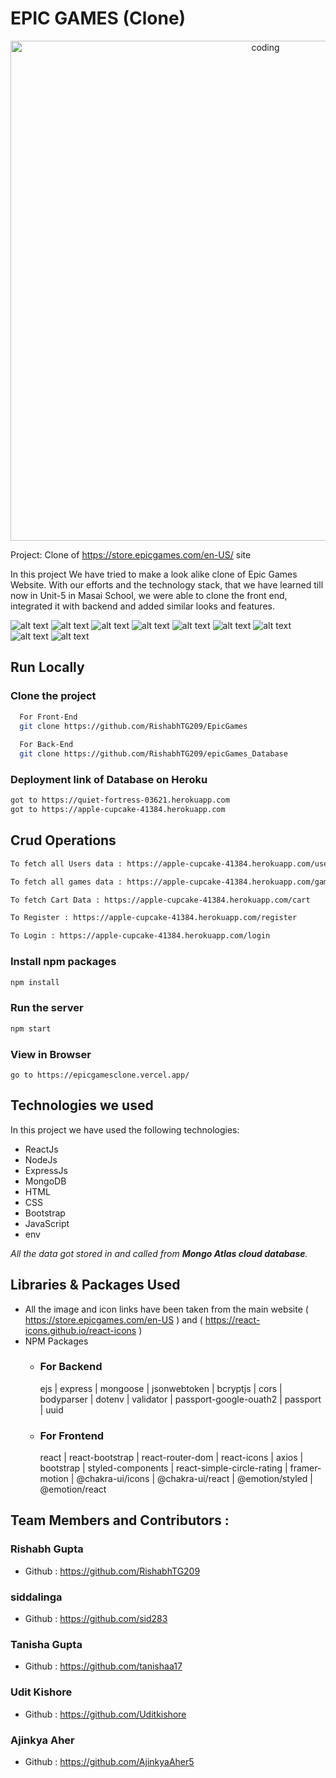 # EPIC GAMES (Clone)

<p align="center"><img alt="coding" width="800" src="https://static.techspot.com/images2/news/bigimage/2022/02/2022-02-21-image-2.jpg"></img></p>

Project: Clone of https://store.epicgames.com/en-US/ site

In this project We have tried to make a look alike clone of Epic Games Website. With our efforts and the technology stack, that we have learned till now in Unit-5 in Masai School, we were able to clone the front end, integrated it with backend and added similar looks and features.

![alt text](https://github.com/RishabhTG209/epicGames_Database/blob/main/src/gameadmin/EpicGames_Screenshots/epic1.png?raw=true)
![alt text](https://github.com/RishabhTG209/epicGames_Database/blob/main/src/gameadmin/EpicGames_Screenshots/epic2.png?raw=true)
![alt text](https://github.com/RishabhTG209/epicGames_Database/blob/main/src/gameadmin/EpicGames_Screenshots/epic3.png?raw=true)
![alt text](https://github.com/RishabhTG209/epicGames_Database/blob/main/src/gameadmin/EpicGames_Screenshots/epic4.png?raw=true)
![alt text](https://github.com/RishabhTG209/epicGames_Database/blob/main/src/gameadmin/EpicGames_Screenshots/epic5.png?raw=true)
![alt text](https://github.com/RishabhTG209/epicGames_Database/blob/main/src/gameadmin/EpicGames_Screenshots/epic6.png?raw=true)
![alt text](https://github.com/RishabhTG209/epicGames_Database/blob/main/src/gameadmin/EpicGames_Screenshots/epic7.png?raw=true)
![alt text](https://github.com/RishabhTG209/epicGames_Database/blob/main/src/gameadmin/EpicGames_Screenshots/epic8.png?raw=true)
![alt text](https://github.com/RishabhTG209/epicGames_Database/blob/main/src/gameadmin/EpicGames_Screenshots/epic9.png?raw=true)

## Run Locally

### Clone the project

```bash
  For Front-End
  git clone https://github.com/RishabhTG209/EpicGames
  
  For Back-End
  git clone https://github.com/RishabhTG209/epicGames_Database
```

### Deployment link of Database on Heroku
```bash
got to https://quiet-fortress-03621.herokuapp.com
got to https://apple-cupcake-41384.herokuapp.com
```

## Crud Operations
```bash
To fetch all Users data : https://apple-cupcake-41384.herokuapp.com/user
```
```bash
To fetch all games data : https://apple-cupcake-41384.herokuapp.com/games
```
```bash
To fetch Cart Data : https://apple-cupcake-41384.herokuapp.com/cart
```
```bash
To Register : https://apple-cupcake-41384.herokuapp.com/register
```
```bash
To Login : https://apple-cupcake-41384.herokuapp.com/login
```

### Install npm packages
```bash
npm install
```

### Run the server
```bash
npm start
```

### View in Browser
```
go to https://epicgamesclone.vercel.app/
```

## Technologies we used

In this project we have used the following technologies:

- ReactJs
- NodeJs
- ExpressJs
- MongoDB
- HTML
- CSS
- Bootstrap
- JavaScript
- env

*All the data got stored in and called from **Mongo Atlas cloud database**.*

## Libraries & Packages Used

- All the image and icon links have been taken from the main website ( https://store.epicgames.com/en-US ) and  ( https://react-icons.github.io/react-icons )
- NPM Packages
    - ### For Backend
      ejs | express | mongoose | jsonwebtoken | bcryptjs | cors | bodyparser | dotenv | validator | passport-google-ouath2 | passport | uuid
    - ### For Frontend
      react | react-bootstrap | react-router-dom | react-icons | axios | bootstrap | styled-components | react-simple-circle-rating | framer-motion | 
      @chakra-ui/icons | @chakra-ui/react | @emotion/styled | @emotion/react

## Team Members and Contributors :

### Rishabh Gupta
- Github : https://github.com/RishabhTG209

### siddalinga 
- Github :  https://github.com/sid283

### Tanisha Gupta
- Github : https://github.com/tanishaa17

### Udit Kishore
- Github : https://github.com/Uditkishore

### Ajinkya Aher
- Github : https://github.com/AjinkyaAher5

